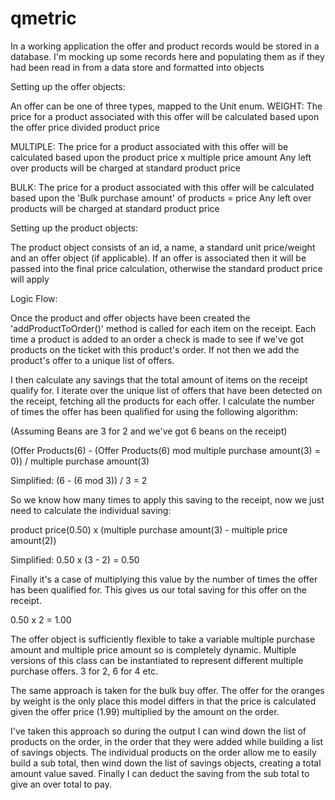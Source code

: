 # qmetric

In a working application the offer and product records would be stored
in a database. I'm mocking up some records here and populating them
as if they had been read in from a data store and formatted into objects

Setting up the offer objects:

An offer can be one of three types, mapped to the Unit enum.
WEIGHT:
The price for a product associated with this offer will be calculated based upon the
offer price divided product price

MULTIPLE:
The price for a product associated with this offer will be calculated based upon the product price x multiple price amount
Any left over products will be charged at standard product price

BULK:
The price for a product associated with this offer will be calculated based upon the 'Bulk purchase amount' of products = price
Any left over products will be charged at standard product price

Setting up the product objects:

The product object consists of an id, a name, a standard unit price/weight and an offer object (if applicable). If an offer is associated then it will be passed into the final price calculation, otherwise the standard product price will apply

Logic Flow: 

Once the product and offer objects have been created the 'addProductToOrder()' method is called for each item on the receipt. Each time a product is added to an order a check is made to see if we've got products on the ticket with this product's order. If not then we add the product's offer to a unique list of offers.

I then calculate any savings that the total amount of items on the receipt qualify for. I iterate over the unique list of offers that have been detected on the receipt, fetching all the products for each offer. I calculate the number of times the offer has been qualified for using the following algorithm:

(Assuming Beans are 3 for 2 and we've got 6 beans on the receipt)

(Offer Products(6) - (Offer Products(6) mod multiple purchase amount(3) = 0)) / multiple purchase amount(3)

Simplified: 
(6 - (6 mod 3)) / 3 = 2

So we know how many times to apply this saving to the receipt, now we just need to calculate the individual saving:

product price(0.50) x (multiple purchase amount(3) - multiple price amount(2))

Simplified:
0.50 x (3 - 2) = 0.50

Finally it's a case of multiplying this value by the number of times the offer has been qualified for. This gives us our total saving for this offer on the receipt. 

0.50 x 2 = 1.00

The offer object is sufficiently flexible to take a variable multiple purchase amount  and multiple price amount so is completely dynamic. Multiple versions of this class can be instantiated to represent different multiple purchase offers. 3 for 2, 6 for 4 etc. 

The same approach is taken for the bulk buy offer. The offer for the oranges by weight is the only place this model differs in that the price is calculated given the offer price (1.99) multiplied by the amount on the order.

I've taken this approach so during the output I can wind down the list of products on the order, in the order that they were added while building a list of savings objects. The individual products on the order allow me to easily build a sub total, then wind down the list of savings objects, creating a total amount value saved. Finally I can deduct the saving from the sub total to give an over total to pay.


